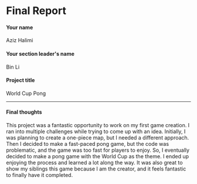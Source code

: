 # Final Report

#### Your name
Aziz Halimi

#### Your section leader's name
Bin Li

#### Project title
World Cup Pong

***

#### Final thoughts
This project was a fantastic opportunity to work on my first game creation. I ran into multiple challenges while trying to come up with an idea. Initially, I was planning to create a one-piece map, but I needed a different approach. Then I decided to make a fast-paced pong game, but the code was problematic, and the game was too fast for players to enjoy. So, I eventually decided to make a pong game with the World Cup as the theme. I ended up enjoying the process and learned a lot along the way. It was also great to show my siblings this game because I am the creator, and it feels fantastic to finally have it completed.